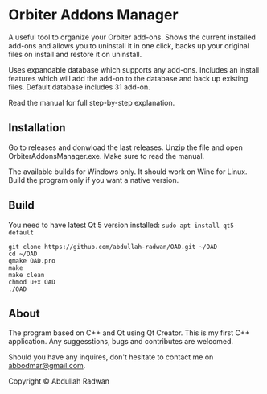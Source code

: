 # Orbiter Addons Manager
A useful tool to organize your Orbiter add-ons. Shows the current installed add-ons and allows you to uninstall it in one click, backs up your original files on install and restore it on uninstall.

Uses expandable database which supports any add-ons. Includes an install features which will add the add-on to the database and back up existing files. Default database includes 31 add-on.

Read the manual for full step-by-step explanation.

## Installation
Go to releases and donwload the last releases. Unzip the file and open OrbiterAddonsManager.exe. Make sure to read the manual.

The available builds for Windows only. It should work on Wine for Linux. Build the program only if you want a native version.

## Build
You need to have latest Qt 5 version installed: `sudo apt install qt5-default`

```
git clone https://github.com/abdullah-radwan/OAD.git ~/OAD
cd ~/OAD
qmake OAD.pro
make
make clean
chmod u+x OAD
./OAD
```

## About
The program based on C++ and Qt using Qt Creator. This is my first C++ application. Any suggesstions, bugs and contributes are welcomed.

Should you have any inquires, don't hesitate to contact me on [abbodmar@gmail.com](mailto:abbodmar@gmail.com?subject=Orbiter%20Addons%20Manager).

Copyright © Abdullah Radwan
